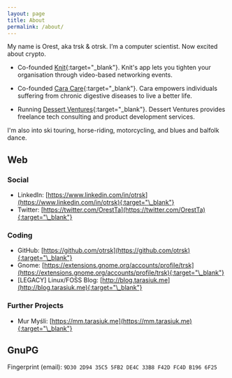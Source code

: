 ```yaml
---
layout: page
title: About
permalink: /about/
---
```


My name is Orest, aka trsk & otrsk. I’m a computer scientist. Now excited about crypto.

- Co-founded [Knit](https://knitvideo.com){:target="\_blank"}. Knit's app lets you tighten your organisation through video-based networking events.

- Co-founded [Cara Care](https://cara.care){:target="\_blank"}. Cara empowers individuals suffering from chronic digestive diseases to live a better life.

- Running [Dessert Ventures](https://dessertventures.com){:target="\_blank"}. Dessert Ventures provides freelance tech consulting and product development services.

I'm also into ski touring, horse-riding, motorcycling, and blues and balfolk dance.


## Web

### Social

- LinkedIn: [https://www.linkedin.com/in/otrsk](https://www.linkedin.com/in/otrsk){:target="\_blank"}
- Twitter: [https://twitter.com/OrestTa](https://twitter.com/OrestTa){:target="\_blank"}

### Coding

- GitHub: [https://github.com/otrsk](https://github.com/otrsk){:target="\_blank"}
- Gnome: [https://extensions.gnome.org/accounts/profile/trsk](https://extensions.gnome.org/accounts/profile/trsk){:target="\_blank"}
- [LEGACY] Linux/FOSS Blog: [http://blog.tarasiuk.me](http://blog.tarasiuk.me){:target="\_blank"}

### Further Projects

- Mur Myśli: [https://mm.tarasiuk.me](https://mm.tarasiuk.me){:target="\_blank"}


## GnuPG

Fingerprint (email): `9D30 2D94 35C5 5FB2 DE4C 33B8 F42D FC4D B196 6F25`
